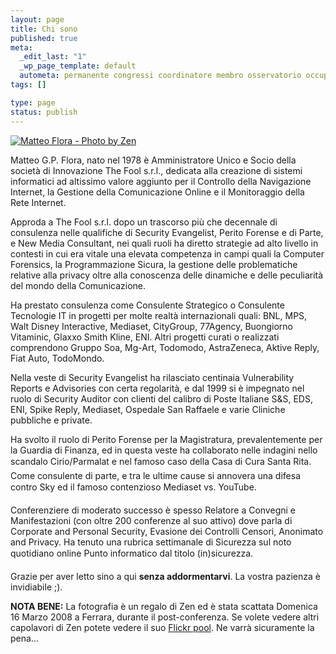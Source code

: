 ```yaml
--- 
layout: page
title: Chi sono
published: true
meta: 
  _edit_last: "1"
  _wp_page_template: default
  autometa: permanente congressi coordinatore membro osservatorio occupa
tags: []

type: page
status: publish
---
```

[![Matteo Flora - Photo by Zen](/download/lk_zen.jpg)](http://www.flickr.com/photos/zen0)
  
Matteo G.P. Flora, nato nel 1978 è Amministratore Unico e Socio della società di Innovazione The Fool s.r.l., dedicata alla creazione di sistemi informatici ad altissimo valore aggiunto per il Controllo della Navigazione Internet, la Gestione della Comunicazione Online e il Monitoraggio della Rete Internet.  
  
Approda a The Fool s.r.l. dopo un trascorso più che decennale di consulenza nelle qualifiche di Security Evangelist, Perito Forense e di Parte, e New Media Consultant, nei quali ruoli ha diretto strategie ad alto livello in contesti in cui era vitale una elevata competenza in campi quali la Computer Forensics, la Programmazione Sicura, la gestione delle problematiche relative alla privacy oltre alla conoscenza delle dinamiche e delle peculiarità del mondo della Comunicazione.

Ha prestato consulenza come Consulente Strategico o Consulente Tecnologie IT in progetti per molte realtà internazionali quali: BNL, MPS, Walt Disney Interactive, Mediaset, CityGroup, 77Agency, Buongiorno Vitaminic, Glaxxo Smith Kline, ENI. Altri progetti curati o realizzati comprendono Gruppo Soa, Mg-Art, Todomodo, AstraZeneca, Aktive Reply, Fiat Auto, TodoMondo.

Nella veste di Security Evangelist ha rilasciato centinaia Vulnerability Reports e Advisories con certa regolarità, e dal 1999 si è impegnato nel ruolo di Security Auditor con clienti del calibro di Poste Italiane S&S, EDS, ENI, Spike Reply, Mediaset, Ospedale San Raffaele e varie Cliniche pubbliche e private.

Ha svolto il ruolo di Perito Forense per la Magistratura, prevalentemente per la Guardia di Finanza, ed in questa veste ha collaborato nelle indagini nello scandalo Cirio/Parmalat e nel famoso caso della Casa di Cura Santa Rita. Come consulente di parte, e tra le ultime cause si annovera una difesa contro Sky ed il famoso contenzioso Mediaset vs. YouTube.

Conferenziere di moderato successo è spesso Relatore a Convegni e Manifestazioni (con oltre 200 conferenze al suo attivo) dove parla di Corporate and Personal Security, Evasione dei Controlli Censori, Anonimato and Privacy.
Ha tenuto una rubrica settimanale di Sicurezza sul noto quotidiano online Punto informatico dal titolo (in)sicurezza.
	
Grazie per aver letto sino a qui **senza addormentarvi**. La vostra pazienza è invidiabile ;).  
    
**NOTA BENE:** La fotografia è un regalo di Zen ed è stata scattata Domenica 16 Marzo 2008 a Ferrara, durante il post-conferenza. Se volete vedere altri capolavori di Zen potete vedere il suo [Flickr pool](http://www.flickr.com/photos/zen0). Ne varrà sicuramente la pena... 
